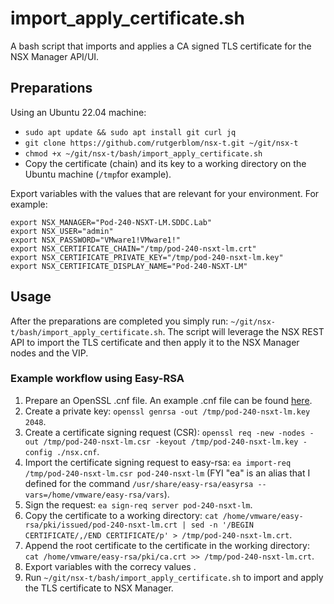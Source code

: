 # import_apply_certificate.sh
A bash script that imports and applies a CA signed TLS certificate for the NSX Manager API/UI.

## Preparations
Using an Ubuntu 22.04 machine: 

* ```sudo apt update && sudo apt install git curl jq```
* ```git clone https://github.com/rutgerblom/nsx-t.git ~/git/nsx-t```
* ```chmod +x ~/git/nsx-t/bash/import_apply_certificate.sh```
* Copy the certificate (chain) and its key to a working directory on the Ubuntu machine (```/tmp```for example).

Export variables with the values that are relevant for your environment. For example:
```
export NSX_MANAGER="Pod-240-NSXT-LM.SDDC.Lab"
export NSX_USER="admin"
export NSX_PASSWORD="VMware1!VMware1!"
export NSX_CERTIFICATE_CHAIN="/tmp/pod-240-nsxt-lm.crt"
export NSX_CERTIFICATE_PRIVATE_KEY="/tmp/pod-240-nsxt-lm.key"
export NSX_CERTIFICATE_DISPLAY_NAME="Pod-240-NSXT-LM"
```

## Usage
After the preparations are completed you simply run: ```~/git/nsx-t/bash/import_apply_certificate.sh```. 
The script will leverage the NSX REST API to import the TLS certificate and then apply it to the NSX Manager nodes and the VIP. 

### Example workflow using Easy-RSA
1. Prepare an OpenSSL .cnf file. An example .cnf file can be found [here](nsx.cnf).
2. Create a private key: ```openssl genrsa -out /tmp/pod-240-nsxt-lm.key 2048```.
3. Create a certificate signing request (CSR): ```openssl req -new -nodes -out /tmp/pod-240-nsxt-lm.csr -keyout /tmp/pod-240-nsxt-lm.key -config ./nsx.cnf```.
4. Import the certificate signing request to easy-rsa: ```ea import-req /tmp/pod-240-nsxt-lm.csr pod-240-nsxt-lm``` (FYI "ea" is an alias that I defined for the command ```/usr/share/easy-rsa/easyrsa --vars=/home/vmware/easy-rsa/vars```).
5. Sign the request: ```ea sign-req server pod-240-nsxt-lm```.
6. Copy the certificate to a working directory: ```cat /home/vmware/easy-rsa/pki/issued/pod-240-nsxt-lm.crt | sed -n '/BEGIN CERTIFICATE/,/END CERTIFICATE/p' > /tmp/pod-240-nsxt-lm.crt```.
7. Append the root certificate to the certificate in the working directory: ```cat /home/vmware/easy-rsa/pki/ca.crt >> /tmp/pod-240-nsxt-lm.crt```.
8. Export variables with the correcy values .
9. Run ```~/git/nsx-t/bash/import_apply_certificate.sh``` to import and apply the TLS certificate to NSX Manager.